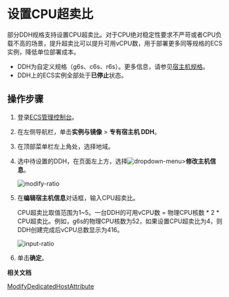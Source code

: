# 设置CPU超卖比

部分DDH规格支持设置CPU超卖比。对于CPU绝对稳定性要求不严苛或者CPU负载不高的场景，提升超卖比可以提升可用vCPU数，用于部署更多同等规格的ECS实例，降低单位部署成本。

-   DDH为自定义规格（g6s、c6s、r6s）。更多信息，请参见[宿主机规格](/cn.zh-CN/产品简介/宿主机规格.md)。
-   DDH上的ECS实例全部处于**已停止**状态。

## 操作步骤

1.  登录[ECS管理控制台](https://ecs.console.aliyun.com)。

2.  在左侧导航栏，单击**实例与镜像** \> **专有宿主机 DDH**。

3.  在顶部菜单栏左上角处，选择地域。

4.  选中待设置的DDH，在页面左上方，选择![dropdown-menu](https://static-aliyun-doc.oss-accelerate.aliyuncs.com/assets/img/zh-CN/1713018061/p199068.png)\>**修改主机信息**。

    ![modify-ratio](https://static-aliyun-doc.oss-accelerate.aliyuncs.com/assets/img/zh-CN/1991718061/p201716.png)

5.  在**编辑宿主机信息**对话框，输入CPU超卖比。

    CPU超卖比取值范围为1~5。一台DDH的可用vCPU数 = 物理CPU核数 \* 2 \* CPU超卖比。例如，g6s的物理CPU核数为52，如果设置CPU超卖比为4，则DDH创建完成后vCPU总数显示为416。

    ![input-ratio](https://static-aliyun-doc.oss-accelerate.aliyuncs.com/assets/img/zh-CN/1991718061/p201718.png)

6.  单击**确定**。


**相关文档**  


[ModifyDedicatedHostAttribute](/cn.zh-CN/API参考/专有宿主机/ModifyDedicatedHostAttribute.md)


